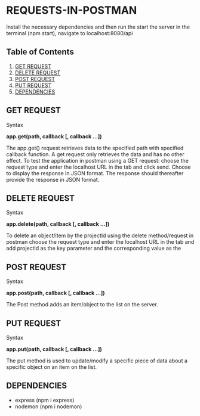 # REQUESTS-IN-POSTMAN

Install the necessary dependencies and then run the start the server in the terminal (npm start), navigate to localhost:8080/api

## Table of Contents

1. [GET REQUEST](#get-request)
2. [DELETE REQUEST](#delete-request)
3. [POST REQUEST](#post-request)
4. [PUT REQUEST](#put-request)
5. [DEPENDENCIES](#dependencies)

## GET REQUEST
Syntax

**app.get(path, callback [, callback ...])**

The app.get() request retrieves data to the specified path with specified callback function. A get request only retrieves the data and has no other effect.
To test the application in postman using a GET request: choose the request type and enter the localhost URL in the tab and click send.
Choose to display the response in JSON format. The response should thereafter provide the response in JSON format.

## DELETE REQUEST
Syntax

**app.delete(path, callback [, callback ...])**

To delete an object/item by the projectId using the delete method/request in postman choose the request type and enter the localhost URL in the tab and add projectId as the key parameter and the corresponding value as the   
## POST REQUEST
Syntax

**app.post(path, callback [, callback ...])**

The Post method adds an item/object to the list on the server.

## PUT REQUEST
Syntax

**app.put(path, callback [, callback ...])**


The put method is used to update/modify a specific piece of data about a specific object on an item on the list.

## DEPENDENCIES

- express (npm i express)
- nodemon (npm i nodemon)
